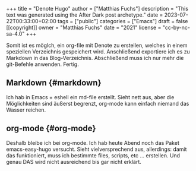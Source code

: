 +++
title = "Denote Hugo"
author = ["Matthias Fuchs"]
description = "This text was generated using the After Dark post archetype."
date = 2023-07-22T00:33:00+02:00
tags = ["public"]
categories = ["Emacs"]
draft = false
[[copyright]]
  owner = "Matthias Fuchs"
  date = "2021"
  license = "cc-by-nc-sa-4.0"
+++

Somit ist es möglch, ein org-file mit Denote zu erstellen, welches in einem speziellen Verzeichnis gespeichert wird. Anschließend exportiere ich es zu Markdown in das Blog-Verzeichnis. Abschließend muss ich nur mehr die git-Befehle anwenden. Fertig.


## Markdown {#markdown}

Ich hab in Emacs + eshell ein md-file erstellt. Sieht nett aus, aber die Möglichkeiten sind äußerst begrenzt, org-mode kann einfach niemand das Wasser reichen.


## org-mode {#org-mode}

Deshalb bleibe ich  bei org-mode. Ich hab heute Abend noch das Paket emacs-easy-hugo versucht. Sieht vielversprechend aus, allerdings: damit das funktioniert, muss ich bestimmte files, scripts, etc ... erstellen. Und genau DAS wird nicht ausreichend bis gar nicht erklärt.

